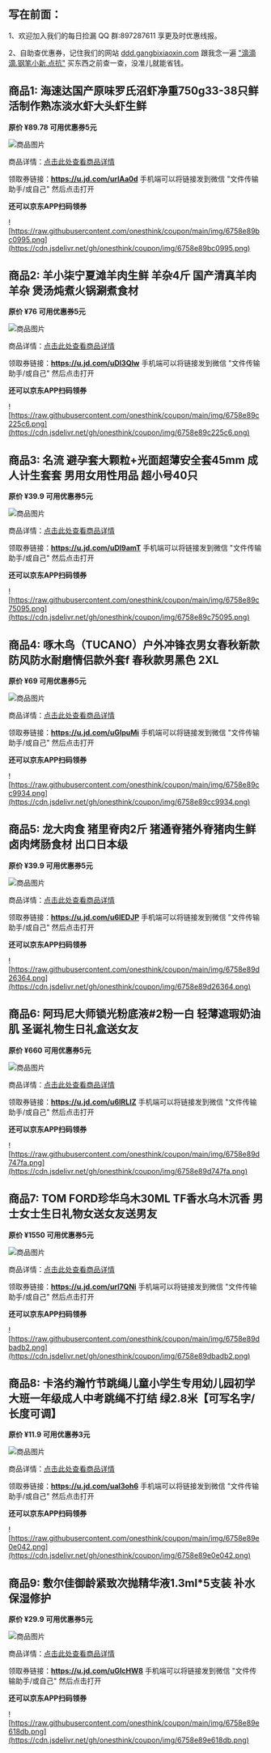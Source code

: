 ## 写在前面：

1、欢迎加入我们的每日捡漏 QQ 群:897287611 享更及时优惠线报。

2、自助查优惠券，记住我们的网站 [ddd.gangbixiaoxin.com](https://ddd.gangbixiaoxin.com) 跟我念一遍 ["滴滴滴.钢笔小新.点抗"](https://ddd.gangbixiaoxin.com) 买东西之前查一查，没准儿就能省钱。

## 商品1: 海速达国产原味罗氏沼虾净重750g33-38只鲜活制作熟冻淡水虾大头虾生鲜

**原价 ¥89.78 可用优惠券5元**

![商品图片](https://img14.360buyimg.com/pop/jfs/t1/223015/6/39418/167177/6736d6a9Ffe0fbdfa/7802bee055c7cba7.jpg)

商品详情：[点击此处查看商品详情](https://union-click.jd.com/jdc?e=1003156031&amp;p=JF8BAbwJK1olXwICVVhaAUsXAF8IGloVXQAGVV9UDUMnRzBQRQQlBENHFRxWFlVMWzBeTA9KQl1XSwwDVFVPRjtUBAJQAVsMFgQZBD5XXRZOWAJAVQILLAxUbioVfjtxRFpPLWgAJyFcbD9yBWYOEjxtFF1AUxdKSEdjeh9tbDh2HHF7JDskezxIexpsfDlPKQR2Nlc0ahJ3Rxl9Ywt3FH5JNxZVfy9ka21_Q1NsP1xhFyovcBtsYAxJbARHOXJbHR0qbDxKVhZJRTh3GHpnCVcacDJjYBh7ThphNHZmLT0mX3tlRARxXgJiOWZFJiheUkpMZDB-HyBlUQoyVW5eCUsQCmkPHVIQbTYCVG4fZpyThbe5tYKa0t-M9Yf8nJyThbeLto-e-9-0z4f8nHsWM28OGVkcWw4KUVhcDE4nA2cPK4y45dOI5YvVsZ-Ji7ixvI6c4dKc3G5tOEgnA24JGVsRWgcAVG5tCEgnAF9WdVpGXVEBVF9bZhcSWGlaWgJKMwYFVF1ZCUoRA18KGloXXzYyZCsdVjJRQDZdE18cJVQLMj9fdR9uXG5SazUXLnkDMCo4DkIRCghwUgBXWk8yVG4)

领取券链接：**https://u.jd.com/urlAa0d** 手机端可以将链接发到微信 "文件传输助手/或自己" 然后点击打开

**还可以京东APP扫码领券**

![https://raw.githubusercontent.com/onesthink/coupon/main/img/6758e89bc0995.png](https://cdn.jsdelivr.net/gh/onesthink/coupon/img/6758e89bc0995.png)

## 商品2: 羊小柒宁夏滩羊肉生鲜 羊杂4斤 国产清真羊肉羊杂 煲汤炖煮火锅涮煮食材

**原价 ¥76 可用优惠券5元**

![商品图片](https://img14.360buyimg.com/pop/jfs/t1/179310/4/53199/158838/6735bc34F42ecbe7b/09a89d0b573216f9.jpg)

商品详情：[点击此处查看商品详情](https://union-click.jd.com/jdc?e=1003156031&amp;p=JF8BAZ8JK1olXDYCVV9dCkgUAWYAH1IlGVlaCgFtUQ5SQi0DBUVOBVlUAwoCFxBCHD1WR0VNGFJeSwcYVBYZQTVMFw5CIUBYCh0EcTRCQDV_WBJ0WEVyUhsucCUVWzF0XjtQGFZdICsEDABwBgkfW1dhJHZnIz02Sj8VfzxxeChJJXNmBzwEbEljYWZveQJxGXJJLyk_CTtcdycAaz9mIQRiHFYrahJeRBsKZzxuPmVDI1wlbD9OYDB-byxICH9DFTo4XSB1YCkJYyJhP39hVBwqcRF-dwxzTGtNDgMYEDdDbygSfTNvYSNeKlFfMiwbBEcnAl8LGlsSVAAFUldYOHsXA19edVsUXAcHU1daCkknAl8IHVkXVAAKXFtVDU4eM28AHGvC8L7X3u-IgPLDneffovzA1LrWytZtOHsUM28JGlkVWQEDVl5tOEsUM2w4RTUUDgABVl1YCiVLBjQOSRhHCmgCU15fCEoRAGo4GVoUXwQyZG4IXzdRWTFLQiJqCEVYIx0UaU5Uc2lNaCN7X15cKBs9TQ5HXBt9Ql9eOgNkZF5t)

领取券链接：**https://u.jd.com/uDl3Qlw** 手机端可以将链接发到微信 "文件传输助手/或自己" 然后点击打开

**还可以京东APP扫码领券**

![https://raw.githubusercontent.com/onesthink/coupon/main/img/6758e89c225c6.png](https://cdn.jsdelivr.net/gh/onesthink/coupon/img/6758e89c225c6.png)

## 商品3: 名流 避孕套大颗粒+光面超薄安全套45mm 成人计生套套 男用女用性用品 超小号40只

**原价 ¥39.9 可用优惠券5元**

![商品图片](https://img14.360buyimg.com/pop/jfs/t1/188163/21/45270/63032/66433c1dF66b719a1/4ef58bd8c5a828e6.jpg)

商品详情：[点击此处查看商品详情](https://union-click.jd.com/jdc?e=1003156031&amp;p=JF8BAaUJK1olXwQAVVpdDU0SAV8MG1IRXg4CZBoCUBVIMzZNXhpXVhgcDwYCXhxDXHBTTkRHA1ocDBsJVFRORjNVFRlPGQpKAj5cYwpsVRVMaTlvPnZmDgw-fBJPZSlmGQ1MI1JjLFcaUil1SywBRRBrSkYOIycpWz90VjB8byxzKVxHFTwvfzdgAipUfzlyPmVYFRo4eihrdzJ_RDlsLnphMBsffiJkcxtqeBxiAm5mIxcmVD1udzdgRD9mKl1xPzk6aw5yZxtqbDhcAXJdIDspeyxIex8cGS4BX3MyXQ05UglEBzNtGQ9iIWdiKyUeSjROVWMEK1olXgcCU1dbD00eBl84G1slH2hBCgELShJDXDlmdQclXDYCUlxfAU0fC2sJHVsTbQYKU26KpfPCid7dk-LBw47V7fmIgffDnec4K2sWbQYDVVxdDEwWAW84K1sWbQUyCjBcW0wSBG9aTjVJWF0EBhwOVyUXB2cBHVIdXAEyVl9cCkknM19ATTsUNkd5AiQZeiltYB9sQQl2KV9aMhgzCh1OfTtpY1JSB2RgHB1UVgBpM284)

领取券链接：**https://u.jd.com/uDl9amT** 手机端可以将链接发到微信 "文件传输助手/或自己" 然后点击打开

**还可以京东APP扫码领券**

![https://raw.githubusercontent.com/onesthink/coupon/main/img/6758e89c75095.png](https://cdn.jsdelivr.net/gh/onesthink/coupon/img/6758e89c75095.png)

## 商品4: 啄木鸟（TUCANO）户外冲锋衣男女春秋新款防风防水耐磨情侣款外套f 春秋款男黑色 2XL

**原价 ¥69 可用优惠券5元**

![商品图片](https://img14.360buyimg.com/pop/jfs/t1/105439/28/47033/211463/65e5c049F548a74cd/c6175bb84f15f6f9.jpg)

商品详情：[点击此处查看商品详情](https://union-click.jd.com/jdc?e=1003156031&amp;p=JF8BAa4JK1olXwIFV1lbDkkSBF8IGlodWw8FXVZeAUMRAl9MRANLAjZbERscSkAJHTRQRA1CCVkdDwtCWhVLHTdNTwcKBENeCVAfUg8bXhsKWwtzCnZHPQ1VWhNDQmh7SxlTGU5pOlwBATYeZ2ZsTVNoBEJlViNfa1xXDxtxaz5sPn1eI1wLWDxOAzB_RCtNOWV-Ej0_Uht1SilOeC5lPWFYPBcpakp-YSZ4WztNAHVgHS4bfBRgehZraAxhJFRRIz0ITDxIUQ9zfSdrCllpIioqTg1xSylQbDhAGXJdPD4kazxSdDV8D1lgbU9JMVolD0MTZnVccFhgL3hLMx1cCw0bD18JK1gUXQELUllbAU4nM28IKxp7XQIGXV1ZDU0nAl8IHVkXVAAKXFpdAEIVM28AHGvC8L7X3u-IgPLDneffovzA1LrWytZtOHsUM28JGlkVWQEDVl5tOEsUM2w4RTUUDg4CUl1bASVLBjQOSR5FAWgCU15eDkIQC2o4GVoUXwQyZG4AfElXUwlfax58Dg5QDAocDzhHQSlMUzB7X1oLKVc5AS9BCxJRXzwXIARhZF5t)

领取券链接：**https://u.jd.com/uGlpuMi** 手机端可以将链接发到微信 "文件传输助手/或自己" 然后点击打开

**还可以京东APP扫码领券**

![https://raw.githubusercontent.com/onesthink/coupon/main/img/6758e89cc9934.png](https://cdn.jsdelivr.net/gh/onesthink/coupon/img/6758e89cc9934.png)

## 商品5: 龙大肉食 猪里脊肉2斤 猪通脊猪外脊猪肉生鲜 卤肉烤肠食材 出口日本级

**原价 ¥39.9 可用优惠券5元**

![商品图片](https://img14.360buyimg.com/pop/jfs/t1/189170/40/54103/188965/675169abF8927d769/a5df8fe972085fcb.jpg)

商品详情：[点击此处查看商品详情](https://union-click.jd.com/jdc?e=1003156031&amp;p=JF8BAbAJK1olXwIFUVhUCU8XBF8IGloUXQUFXVheC0gnRzBQRQQlBENHFRxWFlVMWzBeTA9KQl1XSwwDVFVPRjtUBAJQAVsMFgQZBCtoaGxjaR1FIlZBFhU-YzNWYW5PYTkSLmgANitbSh9oWwxATQF8GX1mVxpKSEdjeh9tbCh2H3EAAjoqUR5VexpsSDlMOQR2Nlc6ahJzRxtDYCx3XHZJIBZVeC9kf21oU1NjP19LEypfdCxsYAxJbFltOXJbNwErfDxKVhZJWj9wCG1gNxhccDJjYRZrGxliJFxrID0mX3tCRzZ7ExNgCWUHDBcGWjZlZTl8HBNDUQoyVW5eCUsQCmkPHVIQbTYCVG4OZpOYq7udjY2w896B-YnikZ-fjV8JK1sTXwQLUlZVDE4fB244G1MSbdGv7IvXuZ6furuWk4ys-tOL6IrDgHsnM2w4G1oUXwYGU19fCHsnA2w4GGtLMwdRUlxdC0IVbTMNQF1HGlsHOl5ZAEIUB24MGmsXXAcAVm5tOCtoaGxjaR1FIlZBFhU-YzNWYW5PYTkSLmgANitbSh9oWwxATQF8GX1mVxptCHs)

领取券链接：**https://u.jd.com/u6lEDJP** 手机端可以将链接发到微信 "文件传输助手/或自己" 然后点击打开

**还可以京东APP扫码领券**

![https://raw.githubusercontent.com/onesthink/coupon/main/img/6758e89d26364.png](https://cdn.jsdelivr.net/gh/onesthink/coupon/img/6758e89d26364.png)

## 商品6: 阿玛尼大师锁光粉底液#2粉一白 轻薄遮瑕奶油肌 圣诞礼物生日礼盒送女友

**原价 ¥660 可用优惠券5元**

![商品图片](https://img14.360buyimg.com/pop/jfs/t1/245759/14/27904/144584/67543e4cFd0cf58e6/7d92fa8856fafc4c.jpg)

商品详情：[点击此处查看商品详情](https://union-click.jd.com/jdc?e=1003156031&amp;p=JF8BAaQJK1olXwIFUV9bCE8WAl8IGloUXwQLXVhYD0gnRzBQRQQlBENHFRxWFlVMWzBeTA9KQl1XSwwDVFVPRjtUBAJQAVsMFgQZBBVzYhx-cixOLQdpXFgBQy1LB2Z9fyZHOmgAFxsPTxZAfzddE1JFJURADQZKSEdjeh9tbCh-GHBrAjopezRVexpsfDlPDwRhNlc4ahJ3RxhtYzx3FGJJIyxVfi9kZ21rU1JxP19EXCoCYz1sYAxJbFl9PXFLMwArfDxKVhZWQSxdKmVnMARccDJjYRZrGxpiAm5hIy0-X3txAilXGwluImNJIlwNXg1iYWlRQDx1UQoyVW5eCUsQCmkPHVIQbTYCVG4OZh1HHz1JWWsUbQYEVlxUDkMfB2gBGlklXQ4FZInwsJ6dsrqAoo-L1dG784vUtJ-Ji184K1glXQcDVl5ZD0oVA184G1glXjZcOl8ODkkXBmgPdQcQBgBQHV8GZksTC2YIHVgXVDYAVV9fCnsnMzFseihjNHFZJF82AE1LSAlUH1JgOXtQMzBfSw5FRDJfZwNAVQ9SLBwfURMnA18)

领取券链接：**https://u.jd.com/u6lRLIZ** 手机端可以将链接发到微信 "文件传输助手/或自己" 然后点击打开

**还可以京东APP扫码领券**

![https://raw.githubusercontent.com/onesthink/coupon/main/img/6758e89d747fa.png](https://cdn.jsdelivr.net/gh/onesthink/coupon/img/6758e89d747fa.png)

## 商品7: TOM FORD珍华乌木30ML TF香水乌木沉香 男士女士生日礼物女送女友送男友

**原价 ¥1550 可用优惠券5元**

![商品图片](https://img14.360buyimg.com/pop/jfs/t1/248671/24/28853/107639/6756a836F691df47c/4ce030483797ffcd.jpg)

商品详情：[点击此处查看商品详情](https://union-click.jd.com/jdc?e=1003156031&amp;p=JF8BAagJK1olXwIFUV9UAUMfB18IGloUXQ4AVVpZAEknRzBQRQQlBENHFRxWFlVMWzBeTA9KQl1XSwwDVFVPRjtUBAJQAVsMFgQZBDROeCt3UgBHDlEAU10Cb0oedTRLZDBrJGgAPzcuWwNUZwZNXBgWKkFyVwdKSEdjeh9tbCh2AnJdJDgpawJSexpsfDlPDwRhNlc4ahJ3RxhtYzx3FGJJIyxVfi9kZ21rU1JxP19EXCoCYz1sYAxJbFl9PXFLMwArfDxKVhZWQSxdKmVnMARccDJjYRZrGxpiAm5hIy0-X3t8AzRxXTxcDWRZHAclfxd_Sx1RTgd1UQoyVW5eCUsQCmkPHVIQbTYCVG4LZksWAm4NG1oQWwcyVW5dDkkVCmkAE18cXgIGZF5VD3vArtfdkerA1b_WytaKsezCitPchdMlbTYBZF5cCUkXB2gJGVslbQYBZF1tViUWUGgNHFtHCGheUQVbWgMSSgEIH1McWw4HVVhtCkoWAW04K2tqBH1GKxcGWhhAAWgLRDwUVHBZFyE2djJ5AQRhaAhdHmJrERkeCzxQc2xRK1sl)

领取券链接：**https://u.jd.com/url7QNi** 手机端可以将链接发到微信 "文件传输助手/或自己" 然后点击打开

**还可以京东APP扫码领券**

![https://raw.githubusercontent.com/onesthink/coupon/main/img/6758e89dbadb2.png](https://cdn.jsdelivr.net/gh/onesthink/coupon/img/6758e89dbadb2.png)

## 商品8: 卡洛约瀚竹节跳绳儿童小学生专用幼儿园初学大班一年级成人中考跳绳不打结 绿2.8米【可写名字/长度可调】

**原价 ¥11.9 可用优惠券3元**

![商品图片](https://img14.360buyimg.com/pop/jfs/t1/183670/29/51988/250328/672efee2F1f8b9fa4/6e65986dc623507d.png)

商品详情：[点击此处查看商品详情](https://union-click.jd.com/jdc?e=1003156031&amp;p=JF8BAa4JK1olXwMGVVZbCUkXBV8IGlsWXw8AU1peCkgXCl9MRANLAjZbERscSkAJHTRQRA1CCVkdDwtCWhVLHTdNTwcKBENeCVAfUg8bazRLEjJGCENFMwNVejF2CgwPZQlSW18BOlxVCBxOZQp4EzIVKUZ8CiwCVVxXDxtxazliBG1eIAE1bjxOaC18Yg1NOWJQEj0vUit1Sg9ObC5lO2FbKBcqekthYSZOWyxdAH9gVTYbaElnUw97UgxhJFRRIz0ITDxIZwpzfSdrCllpPz4-fwhzSBNQbDh2GXB7Ag0kex5UdQt8D1lgbVxjXBtadzZcYTRcUjAQLVJYKl4VATsbD18JK1gUXQELUllbAU4nM28IKxp7XQIGVlZYAUgnAl8IHVkXVAAKXFleDU4XM28AHGvC8L7X3u-IgPLDneffovzA1LrWytZtOHsUM28JGlkVWQEDVl5tOEsUM2w4RTUUDgAAVFtZXyVLBjQOTltACGgCUFZUC00UC2Y4GVoUXwQyZG41UwgeajxdXhxyAA5wLj9Ua0xpUSgOQlh7Xw4CAwc7bTsfam98WyVLL1lfZF5t)

领取券链接：**https://u.jd.com/ual3oh6** 手机端可以将链接发到微信 "文件传输助手/或自己" 然后点击打开

**还可以京东APP扫码领券**

![https://raw.githubusercontent.com/onesthink/coupon/main/img/6758e89e0e042.png](https://cdn.jsdelivr.net/gh/onesthink/coupon/img/6758e89e0e042.png)

## 商品9: 敷尔佳御龄紧致次抛精华液1.3ml*5支装 补水保湿修护

**原价 ¥29.9 可用优惠券5元**

![商品图片](https://img14.360buyimg.com/pop/jfs/t1/108013/33/56445/66792/6735ba99Faecea750/9863ed1375452958.jpg)

商品详情：[点击此处查看商品详情](https://union-click.jd.com/jdc?e=1003156031&amp;p=JF8BAasJK1olXwIDUV9cDk4TBl8IGloUWwcEU1lVCU8nRzBQRQQlBENHFRxWFlVMWzBeTA9KQl1XSwwDVFVPRjtUBAJQAVsMFgQZBCB2eBdgGQdCCGNFKFc2aU5DZAtreB5pXmgAKyJdXQJleWxxHTBBHkdlFCRKSEdjeh9tbChuGXFdPDkkayxUexpsfDlPDwRhNlc4ahJ3RxhtYzx3FGJJIyxVfi9kZ21rU1JxP19EXCoCYz1sYAxJbFl9PXFLMwArfDxKVhZWQSxdKmVnMARccDJjYRZrGxpiAm5hIy0-X3tcVG5VeRBqNWZ6NjgLfiNeVAZPezhTUQoyVW5eCUsQCmkPHVIQbTYCVG4fZhxTVyxTQwvC2YDU4vptCXsXBW0KEl0dVQEAUl9dOEsfBF_ftuPA17fX3OeJlsPAusjdkufBw44yZG5eOEsWAm0IH1wUXwYyZF5eOEgnXQEJSF0XXQVWUDABDRARVmxaHjUVWQ4EXFteDkgnAW4JGVklbTZpNSUlYElLVDptXCccNmcHADk5ayhSf2xmGSRpXVNLJiRecU18VyxJfBtvbQYy)

领取券链接：**https://u.jd.com/uGlcHW8** 手机端可以将链接发到微信 "文件传输助手/或自己" 然后点击打开

**还可以京东APP扫码领券**

![https://raw.githubusercontent.com/onesthink/coupon/main/img/6758e89e618db.png](https://cdn.jsdelivr.net/gh/onesthink/coupon/img/6758e89e618db.png)

